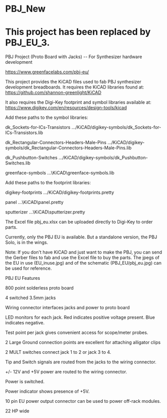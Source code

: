 # PBJ_New
# This project has been replaced by PBJ_EU_3.


PBJ Project (Proto Board with Jacks) -- For Synthesizer hardware development

https://www.greenfacelabs.com/pbj-eu/

This project provides the KiCAD files used to fab PBJ synthesizer development breadboards.
It requires the KiCAD libraries found at: https://github.com/shannon-greenlight/KiCAD

It also requires the Digi-Key footprint and symbol libraries available at: https://www.digikey.com/en/resources/design-tools/kicad

Add these paths to the symbol libraries:

dk_Sockets-for-ICs-Transistors	.../KiCAD/digikey-symbols/dk_Sockets-for-ICs-Transistors.lib		

dk_Rectangular-Connectors-Headers-Male-Pins	.../KiCAD/digikey-symbols/dk_Rectangular-Connectors-Headers-Male-Pins.lib		

dk_Pushbutton-Switches	.../KiCAD/digikey-symbols/dk_Pushbutton-Switches.lib

greenface-symbols	...\KiCAD\greenface-symbols.lib		


Add these paths to the footprint libraries:

digikey-footprints	.../KiCAD/digikey-footprints.pretty		

panel	...\KiCAD\panel.pretty		

sputterizer	...\KiCAD\sputterizer.pretty		


The Excel file pbj_eu.xlsx can be uploaded directly to Digi-Key to order parts.

Currently, only the PBJ EU is available. But a standalone version, the PBJ Solo, is in the wings.

Note: If you don't have KiCAD and just want to make the PBJ, you can send the Gerber files to fab and use the Excel file to buy the parts. 
The jpegs of the EU in use (EU_inuse.jpg) and of the schematic (PBJ_EU/pbj_eu.jpg) can be used for reference.

PBJ EU Features

800 point solderless proto board

4 switched 3.5mm jacks

Wiring connector interfaces jacks and power to proto board

LED monitors for each jack. Red indicates positive voltage present. Blue indicates negative.

Test point per jack gives convenient access for scope/meter probes.

2 Large Ground connection points are excellent for attaching alligator clips

2 MULT switches connect jack 1 to 2 or jack 3 to 4.

Tip and Switch signals are routed from the jacks to the wiring connector.

+/- 12V and +5V power are routed to the wiring connector.

Power is switched.

Power indicator shows presence of +5V.

10 pin EU power output connector can be used to power off-rack modules.

22 HP wide


